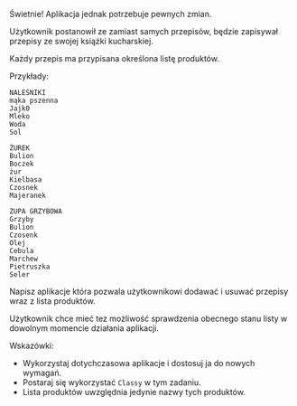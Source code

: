 Świetnie! Aplikacja jednak potrzebuje pewnych zmian.

Użytkownik postanowił ze zamiast samych przepisów, będzie zapisywał przepisy ze swojej książki kucharskiej.

Każdy przepis ma przypisana określona listę produktów.

Przykłady:

```
NALEŚNIKI
mąka pszenna
Jajk0
Mleko
Woda
Sol

ŻUREK
Bulion
Boczek
żur
Kielbasa
Czosnek
Majeranek

ZUPA GRZYBOWA
Grzyby
Bulion
Czosenk
Olej
Cebula
Marchew
Pietruszka
Seler
```

Napisz aplikacje która pozwala użytkownikowi dodawać i usuwać przepisy wraz z lista produktów.

Użytkownik chce mieć tez możliwość sprawdzenia obecnego stanu listy w dowolnym momencie działania aplikacji.

Wskazówki:

- Wykorzystaj dotychczasowa aplikacje i dostosuj ja do nowych wymagań.
- Postaraj się wykorzystać `Classy` w tym zadaniu.
- Lista produktów uwzględnia jedynie nazwy tych produktów.